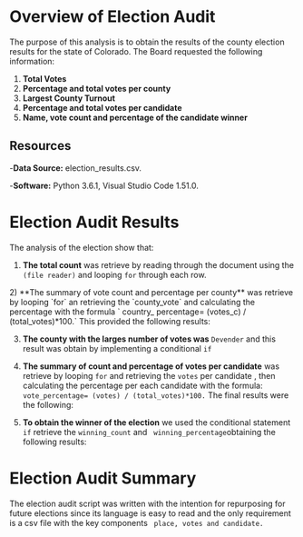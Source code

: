 # Overview of Election Audit 
The purpose of this analysis is to obtain the results of the county election results for the state of Colorado. The Board requested the following information:
 1)	**Total Votes**
 2)	**Percentage and total votes per county**
 3)	**Largest County Turnout**
 4)	**Percentage and total votes per candidate**
 5)	**Name, vote count and percentage of the candidate winner**

## Resources 
-**Data Source:** election_results.csv.

-**Software:** Python 3.6.1, Visual Studio Code 1.51.0.

# Election Audit Results 

The analysis of the election show that:

1)	**The total count** was retrieve by reading through the document using the `(file reader)` and looping `for`   through each row. 
<screen shot >
2)	**The summary of vote count and percentage per county** was retrieve by looping `for` an retrieving the `county_vote` and calculating the percentage with the formula ` country_ percentage= (votes_c) / (total_votes)*100.` This provided the following results: 
<Screen Shot> 
  
3)	**The county with the larges number of votes was** `Devender` and this result was obtain by implementing a conditional `if` 

4)	**The summary of count and percentage of votes per candidate** was retrieve by looping `for` and retrieving the  `votes` per candidate , then calculating the percentage per each candidate with the formula: `vote_percentage= (votes) / (total_votes)*100.` The final results were the following: 

<screen shoot> 

5)	**To obtain the winner of the election** we used the conditional statement `if` retrieve the  `winning_count` and ` winning_percentage`obtaining the following results:  

<Screen shoot> 

# Election Audit Summary
The election audit script was written with the intention for repurposing for future elections since its language is easy to read and the only requirement is a csv  file with the key components  ` place, votes and candidate.` 
